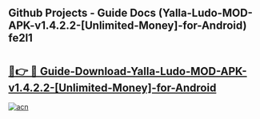 ## Github Projects - Guide Docs (Yalla-Ludo-MOD-APK-v1.4.2.2-[Unlimited-Money]-for-Android) fe2l1

# <h2><a href="https://apkcomod.com?title=Yalla-Ludo-MOD-APK-v1.4.2.2-[Unlimited-Money]-for-Android">🔗👉 🔴 Guide-Download-Yalla-Ludo-MOD-APK-v1.4.2.2-[Unlimited-Money]-for-Android </a></h2>

[![acn](https://github.com/user-attachments/assets/0f9c940e-d8b0-45ae-aac7-cd30a18b3e1c)](https://apkcomod.com?title=Yalla-Ludo-MOD-APK-v1.4.2.2-[Unlimited-Money]-for-Android)
